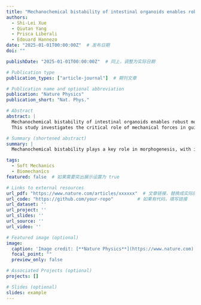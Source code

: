 ```yaml
---
title: "Mechanochemical bistability of intestinal organoids enables robust morphogenesis"
authors:
  - Shi-Lei Xue
  - Qiutan Yang
  - Prisca Liberali
  - Edouard Hannezo
date: "2025-01-01T00:00:00Z"  # 发布日期
doi: ""

publishDate: "2025-01-01T00:00:00Z"  # 同上，调整为实际日期

# Publication type
publication_types: ["article-journal"]  # 期刊文章

# Publication name and optional abbreviation
publication: "Nature Physics"
publication_short: "Nat. Phys."

# Abstract
abstract: |
  Mechanochemical bistability of intestinal organoids enables robust morphogenesis.
  This study investigates the critical role of mechanical forces in guiding organoid development.

# Summary (shortened abstract)
summary: |
  Mechanochemical bistability plays a key role in morphogenesis, with implications for tissue engineering and regenerative medicine.

tags:
  - Soft Mechanics
  - Biomechanics
featured: false  # 如果需要突出展示设置为 true

# Links to external resources
url_pdf: "https://www.nature.com/articles/xxxxxx"  # 文章链接，替换成实际的 PDF 链接
url_code: "https://github.com/your-repo"         # 如果有代码，填写链接
url_dataset: ''
url_project: ''
url_slides: ''
url_source: ''
url_video: ''

# Featured image (optional)
image:
  caption: 'Image credit: [**Nature Physics**](https://www.nature.com)'
  focal_point: ""
  preview_only: false

# Associated Projects (optional)
projects: []

# Slides (optional)
slides: example
---
```

